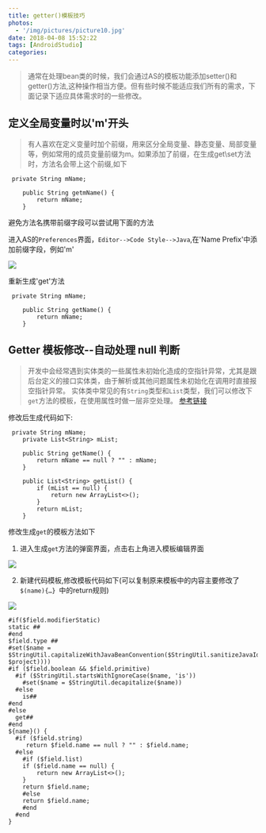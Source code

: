 ```yaml
---
title: getter()模板技巧
photos:
  - '/img/pictures/picture10.jpg'
date: 2018-04-08 15:52:22
tags: [AndroidStudio]
categories:
---
```



> 通常在处理bean类的时候，我们会通过AS的模板功能添加setter()和getter()方法,这种操作相当方便。但有些时候不能适应我们所有的需求，下面记录下适应具体需求时的一些修改。

<!--more-->

## 定义全局变量时以'm'开头

> 有人喜欢在定义变量时加个前缀，用来区分全局变量、静态变量、局部变量等，例如常用的成员变量前缀为m。如果添加了前缀，在生成get\set方法时，方法名会带上这个前缀,如下

```
 private String mName;

    public String getmName() {
        return mName;
    }
```

避免方法名携带前缀字段可以尝试用下面的方法

进入AS的`Preferences`界面，`Editor-->Code Style-->Java`,在'Name Prefix'中添加前缀字段，例如'm'

![](/img/getter.png)

重新生成'get'方法

```
 private String mName;

    public String getName() {
        return mName;
    }
```

## Getter 模板修改--自动处理 null 判断

> 开发中会经常遇到实体类的一些属性未初始化造成的空指针异常，尤其是跟后台定义的接口实体类，由于解析或其他问题属性未初始化在调用时直接报空指针异常。
实体类中常见的有`String`类型和`List`类型，我们可以修改下`get`方法的模板，在使用属性时做一层非空处理。 [参考链接](https://mp.weixin.qq.com/s?__biz=MzAxMTI4MTkwNQ==&mid=2650825268&idx=1&sn=449a6d4a71872560fcb087f41e7ec7cc&chksm=80b7b6aab7c03fbc17a4cb6f1dd96ebfd99244c311fff2e3cb2cc613a3cfdfc1b0e12f71478a&scene=38#wechat_redirect)

修改后生成代码如下:

```
 private String mName;
    private List<String> mList;

    public String getName() {
        return mName == null ? "" : mName;
    }

    public List<String> getList() {
        if (mList == null) {
            return new ArrayList<>();
        }
        return mList;
    }
```

修改生成`get`的模板方法如下

1. 进入生成`get`方法的弹窗界面，点击右上角进入模板编辑界面
 
 ![](/img/getter_select.png)
 
2. 新建代码模板,修改模板代码如下(可以复制原来模板中的内容主要修改了`$(name){…} `中的return规则)

 ![](/img/getter_templete.png)
 
 ```
 #if($field.modifierStatic)
 static ##
 #end
 $field.type ##
 #set($name = $StringUtil.capitalizeWithJavaBeanConvention($StringUtil.sanitizeJavaIdentifier($helper.getPropertyName($field, $project))))
 #if ($field.boolean && $field.primitive)
   #if ($StringUtil.startsWithIgnoreCase($name, 'is'))
     #set($name = $StringUtil.decapitalize($name))
   #else
     is##
 #end
 #else
   get##
 #end
 ${name}() {
   #if ($field.string)
      return $field.name == null ? "" : $field.name;
   #else 
     #if ($field.list)
     if ($field.name == null) {
         return new ArrayList<>();
     }
     return $field.name;
     #else 
     return $field.name;
     #end
   #end
 }
 ```




